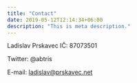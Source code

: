 ```yaml
---
title: "Contact"
date: 2019-05-12T12:14:34+06:00
description: "This is meta description."
---
```



Ladislav Prskavec
IČ: 87073501

Twitter: @abtris

E-mail: ladislav@prskavec.net

